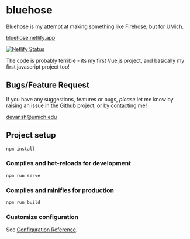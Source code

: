 # bluehose

Bluehose is my attempt at making something like Firehose, but for UMich.

[bluehose.netlify.app](bluehose.netlify.app)

[![Netlify Status](https://api.netlify.com/api/v1/badges/72de7171-2f59-465f-85e4-dd490ccd65bc/deploy-status)](https://app.netlify.com/sites/bluehose/deploys)

The code is probably terrible - its my first Vue.js project, and basically my first javascript project too!

## Bugs/Feature Request
If you have any suggestions, features or bugs, _please_ let me know by raising an issue in the Github project, or by contacting me!

devansh@umich.edu



## Project setup

```
npm install
```

### Compiles and hot-reloads for development

```
npm run serve
```

### Compiles and minifies for production

```
npm run build
```

### Customize configuration

See [Configuration Reference](https://cli.vuejs.org/config/).
